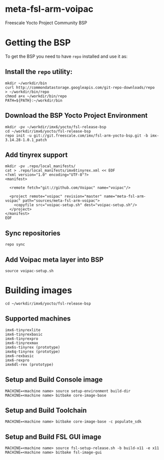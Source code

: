 # meta-fsl-arm-voipac
Freescale Yocto Project Community BSP

# Getting the BSP

To get the BSP you need to have `repo` installed and use it as:

## Install the `repo` utility:
    mkdir ~/workdir/bin
    curl http://commondatastorage.googleapis.com/git-repo-downloads/repo  > ~/workdir/bin/repo
    chmod a+x ~/workdir/bin/repo
    PATH=${PATH}:~/workdir/bin

## Download the BSP Yocto Project Environment
    mkdir -pv ~/workdir/imx6/yocto/fsl-release-bsp
    cd ~/workdir/imx6/yocto/fsl-release-bsp
    repo init -u git://git.freescale.com/imx/fsl-arm-yocto-bsp.git -b imx-3.14.28-1.0.1_patch

## Add tinyrex support  
    mkdir -pv .repo/local_manifests/
    cat > .repo/local_manifests/imx6tinyrex.xml << EOF
    <?xml version="1.0" encoding="UTF-8"?>
    <manifest>
    
      <remote fetch="git://github.com/Voipac" name="voipac"/>
    
      <project remote="voipac" revision="master" name="meta-fsl-arm-voipac" path="sources/meta-fsl-arm-voipac">
        <copyfile src="voipac-setup.sh" dest="voipac-setup.sh"/>
      </project>
    </manifest>
    EOF

## Sync repositories
    repo sync

## Add Voipac meta layer into BSP
    source voipac-setup.sh

# Building images
    cd ~/workdir/imx6/yocto/fsl-release-bsp

## Supported machines <machine name>
    imx6-tinyrexlite
    imx6-tinyrexbasic
	imx6-tinyrexpro
	imx6-tinyrexmax
    imx6s-tinyrex (prototype)
    imx6q-tinyrex (prototype)
    imx6-rexbasic
    imx6-rexpro
    imx6dl-rex (prototype)
    
## Setup and Build Console image
    MACHINE=<machine name> source setup-environment build-dir
    MACHINE=<machine name> bitbake core-image-base

## Setup and Build Toolchain    
    MACHINE=<machine name> bitbake core-image-base -c populate_sdk
    
## Setup and Build FSL GUI image
    MACHINE=<machine name> source fsl-setup-release.sh -b build-x11 -e x11
    MACHINE=<machine name> bitbake fsl-image-gui
    
        
    
